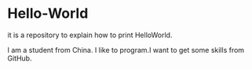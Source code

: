 # Hello-World
it is a repository to explain how to print HelloWorld.

I am a student from China. I like to program.I want to get some skills from GitHub.
